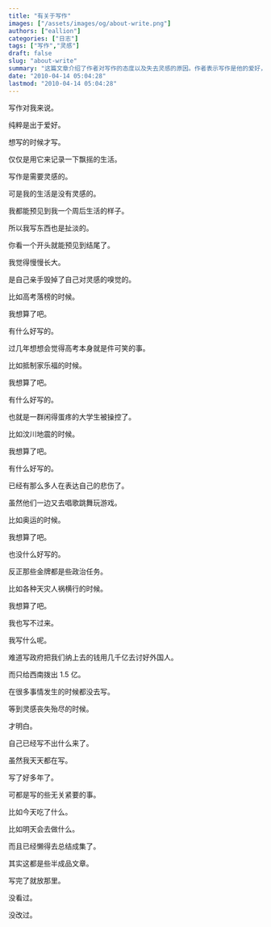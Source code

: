 ```yaml
---
title: "有关于写作"
images: ["/assets/images/og/about-write.png"]
authors: ["eallion"]
categories: ["日志"]
tags: ["写作","灵感"]
draft: false
slug: "about-write"
summary: "这篇文章介绍了作者对写作的态度以及失去灵感的原因。作者表示写作是他的爱好，但生活的乏味使他失去了写作的灵感。他认为自己已经长大并毁掉了对灵感的嗅觉。作者列举了一些事件，如高考落榜、抵制家乐福、汶川地震、奥运会以及各种天灾人祸，在这些事件发生时他觉得没有什么好写的。作者最后承认自己写了很多年，但都是些无关紧要的事情，最终失去了写作的能力。"
date: "2010-04-14 05:04:28"
lastmod: "2010-04-14 05:04:28"
---
```


写作对我来说。

纯粹是出于爱好。

想写的时候才写。

仅仅是用它来记录一下飘摇的生活。

写作是需要灵感的。

可是我的生活是没有灵感的。

我都能预见到我一个周后生活的样子。

所以我写东西也是扯淡的。

你看一个开头就能预见到结尾了。

我觉得慢慢长大。

是自己亲手毁掉了自己对灵感的嗅觉的。

比如高考落榜的时候。

我想算了吧。

有什么好写的。

过几年想想会觉得高考本身就是件可笑的事。

比如抵制家乐福的时候。

我想算了吧。

有什么好写的。

也就是一群闲得蛋疼的大学生被操控了。

比如汶川地震的时候。

我想算了吧。

有什么好写的。

已经有那么多人在表达自己的悲伤了。

虽然他们一边又去唱歌跳舞玩游戏。

比如奥运的时候。

我想算了吧。

也没什么好写的。

反正那些金牌都是些政治任务。

比如各种天灾人祸横行的时候。

我想算了吧。

我也写不过来。

我写什么呢。

难道写政府把我们纳上去的钱用几千亿去讨好外国人。

而只给西南拨出 1.5 亿。

在很多事情发生的时候都没去写。

等到灵感丧失殆尽的时候。

才明白。

自己已经写不出什么来了。

虽然我天天都在写。

写了好多年了。

可都是写的些无关紧要的事。

比如今天吃了什么。

比如明天会去做什么。

而且已经懒得去总结成集了。

其实这都是些半成品文章。

写完了就放那里。

没看过。

没改过。

